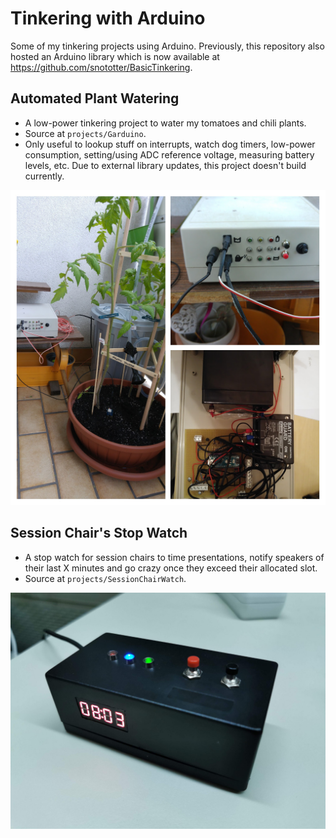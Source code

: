# Tinkering with Arduino
Some of my tinkering projects using Arduino.
Previously, this repository also hosted an Arduino library which is now available at https://github.com/snototter/BasicTinkering.


## Automated Plant Watering
* A low-power tinkering project to water my tomatoes and chili plants.
* Source at `projects/Garduino`.
* Only useful to lookup stuff on interrupts, watch dog timers, low-power consumption, setting/using ADC reference voltage, measuring battery levels, etc. Due to external library updates, this project doesn't build currently.

![Example image for Garduino](./projects/Garduino/garduino.jpg "The magic watering box")

## Session Chair's Stop Watch
* A stop watch for session chairs to time presentations, notify speakers of their last X minutes and go crazy once they exceed their allocated slot.
* Source at `projects/SessionChairWatch`.

![Example image for Session Chair project](./projects/SessionChairWatch/session-chair.jpg "Session Chair's Stop Watch")

